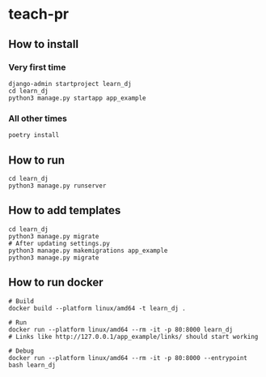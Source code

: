 # teach-pr

## How to install
### Very first time
```shell
django-admin startproject learn_dj
cd learn_dj
python3 manage.py startapp app_example
```

### All other times
```shell
poetry install
```

## How to run
```shell
cd learn_dj
python3 manage.py runserver
```

## How to add templates
```shell
cd learn_dj
python3 manage.py migrate
# After updating settings.py
python3 manage.py makemigrations app_example
python3 manage.py migrate
```

## How to run docker
```shell
# Build
docker build --platform linux/amd64 -t learn_dj .

# Run
docker run --platform linux/amd64 --rm -it -p 80:8000 learn_dj
# Links like http://127.0.0.1/app_example/links/ should start working

# Debug
docker run --platform linux/amd64 --rm -it -p 80:8000 --entrypoint bash learn_dj
```
